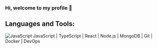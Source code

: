 ### Hi, welcome to my profile 👋

## Languages and Tools:
![JavaScript](https://img.shields.io/badge/-JavaScript-black?style=flat-square&logo=javascript)
JavaScript | TypeScript | React | Node.js | MongoDB | Git | Docker | DevOps

<!--
**BrandtNick/BrandtNick** is a ✨ _special_ ✨ repository because its `README.md` (this file) appears on your GitHub profile.

Here are some ideas to get you started:

- 🔭 I’m currently working on ...
- 🌱 I’m currently learning ...
- 👯 I’m looking to collaborate on ...
- 🤔 I’m looking for help with ...
- 💬 Ask me about ...
- 📫 How to reach me: ...
- 😄 Pronouns: ...
- ⚡ Fun fact: ...
-->
